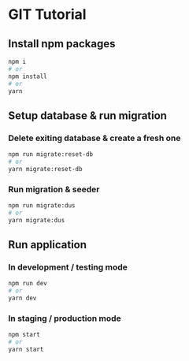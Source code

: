 # GIT Tutorial

## Install npm packages

```sh
npm i
# or
npm install
# or
yarn
```

## Setup database & run migration

### Delete exiting database & create a fresh one

```sh
npm run migrate:reset-db
# or
yarn migrate:reset-db
```

### Run migration & seeder

```sh
npm run migrate:dus
# or
yarn migrate:dus
```

## Run application

### In development / testing mode

```sh
npm run dev
# or
yarn dev
```

### In staging / production mode

```sh
npm start
# or
yarn start
```
